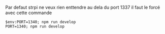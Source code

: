 Par defaut strpi ne veux rien enttendre au dela du port 1337
il faut le forcé avec cette commande

```shell
$env:PORT=1340; npm run develop
PORT=1340; npm run develop
```
